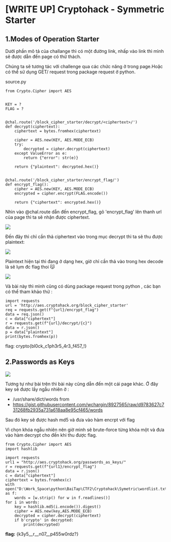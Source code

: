 # [WRITE UP] Cryptohack - Symmetric Starter 
## 1.Modes of Operation Starter

Dưới phần mô tả của challange thì có một đường link, nhấp vào link thì mình sẽ được dẫn đến page có thử thách.

Chúng ta sẽ tương tác với challenge qua các chức năng ở trong page.Hoặc có thể sử dụng GET/ request trong package request ở python.

source.py
```python=
from Crypto.Cipher import AES


KEY = ?
FLAG = ?


@chal.route('/block_cipher_starter/decrypt/<ciphertext>/')
def decrypt(ciphertext):
    ciphertext = bytes.fromhex(ciphertext)

    cipher = AES.new(KEY, AES.MODE_ECB)
    try:
        decrypted = cipher.decrypt(ciphertext)
    except ValueError as e:
        return {"error": str(e)}

    return {"plaintext": decrypted.hex()}


@chal.route('/block_cipher_starter/encrypt_flag/')
def encrypt_flag():
    cipher = AES.new(KEY, AES.MODE_ECB)
    encrypted = cipher.encrypt(FLAG.encode())

    return {"ciphertext": encrypted.hex()}
```
Nhìn vào @chal.route dẫn đến encrypt_flag, gõ 'encrypt_flag' lên thanh url của page thì ta sẽ nhận được ciphertext.

![](https://i.imgur.com/aec1ptB.png)

Đến đây thì chỉ cần thả ciphertext vào trong mục decrypt thì ta sẽ thu được plaintext:

![](https://i.imgur.com/xnexs8J.png)

Plaintext hiện tại thì đang ở dạng hex, giờ chỉ cần thả vào trong hex decode là sẽ lụm đc flag thoi :kissing_cat: 

![](https://i.imgur.com/lnqQLVc.png)

Và bài này thì mình cũng có dùng package request trong python , các bạn có thể tham khảo thử : 

```python=
import requests
url = 'http://aes.cryptohack.org/block_cipher_starter'
req = requests.get(f"{url}/encrypt_flag")
data = req.json()
c = data["ciphertext"]
r = requests.get(f"{url}/decrypt/{c}")
data = r.json()
p = data["plaintext"]
print(bytes.fromhex(p))
```
flag: crypto{bl0ck_c1ph3r5_4r3_f457_!}

## 2.Passwords as Keys

![](https://i.imgur.com/wmH9sJY.png)

Tương tự như bài trên thì bài này cũng dẫn đến một cái page khác. Ở đây key sẽ được lấy ngẫu nhiên ở :

* /usr/share/dict/words from
* https://gist.githubusercontent.com/wchargin/8927565/raw/d9783627c731268fb2935a731a618aa8e95cf465/words

Sau đó key sẽ được hash md5 và đưa vào hàm encrpt với flag

Vì chọn khóa ngẫu nhiên nên giờ mình sẽ brute-force từng khóa một và đưa vào hàm decrypt cho đến khi thu được flag.

```python=
from Crypto.Cipher import AES
import hashlib

import requests
url1 = "http://aes.cryptohack.org/passwords_as_keys/"
r = requests.get(f"{url1}/encrypt_flag")
data = r.json()
c = data["ciphertext"]
ciphertext = bytes.fromhex(c)
with open("D:\Work_Space\python\BaiTap\CTF2\Cryptohack\Symetric\wordlist.txt") as f:
    words = [w.strip() for w in f.readlines()]
for i in words:
    key = hashlib.md5(i.encode()).digest()
    cipher = AES.new(key,AES.MODE_ECB)
    decrypted = cipher.decrypt(ciphertext)
    if b'crypto' in decrypted:
        print(decrypted)
```
**flag:** {k3y5__r__n07__p455w0rdz?}